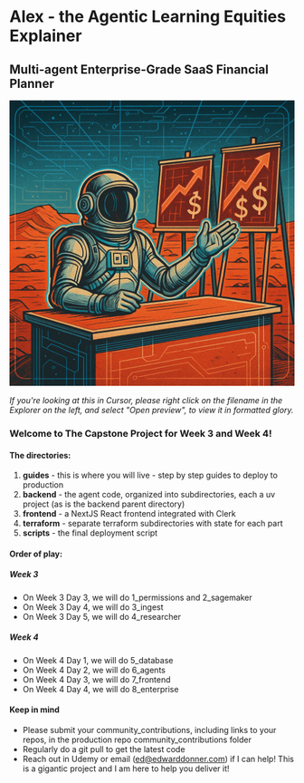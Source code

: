 # Alex - the Agentic Learning Equities Explainer

## Multi-agent Enterprise-Grade SaaS Financial Planner

![Course Image](assets/alex.png)

_If you're looking at this in Cursor, please right click on the filename in the Explorer on the left, and select "Open preview", to view it in formatted glory._

### Welcome to The Capstone Project for Week 3 and Week 4!

#### The directories:

1. **guides** - this is where you will live - step by step guides to deploy to production
2. **backend** - the agent code, organized into subdirectories, each a uv project (as is the backend parent directory)
3. **frontend** - a NextJS React frontend integrated with Clerk
4. **terraform** - separate terraform subdirectories with state for each part
5. **scripts** - the final deployment script

#### Order of play:

##### Week 3

- On Week 3 Day 3, we will do 1_permissions and 2_sagemaker
- On Week 3 Day 4, we will do 3_ingest
- On Week 3 Day 5, we will do 4_researcher

##### Week 4

- On Week 4 Day 1, we will do 5_database
- On Week 4 Day 2, we will do 6_agents
- On Week 4 Day 3, we will do 7_frontend
- On Week 4 Day 4, we will do 8_enterprise

#### Keep in mind

- Please submit your community_contributions, including links to your repos, in the production repo community_contributions folder
- Regularly do a git pull to get the latest code
- Reach out in Udemy or email (ed@edwarddonner.com) if I can help! This is a gigantic project and I am here to help you deliver it!
